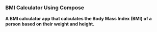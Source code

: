 ### BMI Calculator Using Compose

<b>A BMI calculator app that calculates the Body Mass Index (BMI) of a person based on their weight and height. </b>
